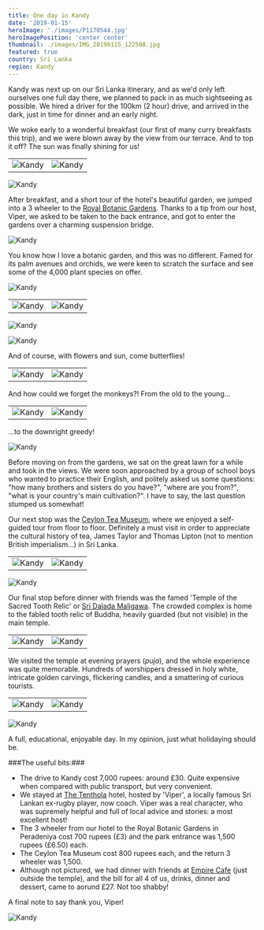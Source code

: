 ```yaml
---
title: One day in Kandy
date: '2019-01-15'
heroImage: './images/P1170544.jpg'
heroImagePosition: 'center center'
thumbnail: ./images/IMG_20190115_122508.jpg
featured: true
country: Sri Lanka
region: Kandy
---
```


Kandy was next up on our Sri Lanka itinerary, and as we'd only left ourselves one full day there, we planned to pack in as much sightseeing as possible.
We hired a driver for the 100km (2 hour) drive, and arrived in the dark, just in time for dinner and an early night.

We woke early to a wonderful breakfast (our first of many curry breakfasts this trip), and we were blown away by the view from our terrace. And to top it off? The sun was finally shining for us!

|                                            |                                              |
| ------------------------------------------ | -------------------------------------------- |
| ![Kandy](./images/IMG_20190114_181309.jpg) | ![Kandy](./images/MVIMG_20190115_080408.jpg) |

![Kandy](./images/IMG_20190115_083422.jpg)

After breakfast, and a short tour of the hotel's beautiful garden, we jumped into a 3 wheeler to the [Royal Botanic Gardens](https://www.tripadvisor.co.uk/Attraction_Review-g1194819-d523519-Reviews-Royal_Botanical_Gardens-Peradeniya_Kandy_District_Central_Province.html). Thanks to a tip from our host, Viper, we asked to be taken to the back entrance, and got to enter the gardens over a charming suspension bridge.

![Kandy](./images/P1170396.jpg)

You know how I love a botanic garden, and this was no different. Famed for its palm avenues and orchids, we were keen to scratch the surface and see some of the 4,000 plant species on offer.

![Kandy](./images/P1170487.jpg)

|                                            |                                                                          |
| ------------------------------------------ | ------------------------------------------------------------------------ |
| ![Kandy](./images/IMG_20190115_122508.jpg) | ![Kandy](./images/00100dPORTRAIT_00100_BURST20190115123205922_COVER.jpg) |

![Kandy](./images/P1170419.jpg)

![Kandy](./images/DSC_0072.jpg)

And of course, with flowers and sun, come butterflies!

|                                 |                                 |
| ------------------------------- | ------------------------------- |
| ![Kandy](./images/P1170458.jpg) | ![Kandy](./images/DSC_9986.jpg) |

And how could we forget the monkeys?! From the old to the young...

|                                 |                                 |
| ------------------------------- | ------------------------------- |
| ![Kandy](./images/DSC_0022.jpg) | ![Kandy](./images/DSC_0052.jpg) |

...to the downright greedy!

![Kandy](./images/DSC_0041.jpg)

Before moving on from the gardens, we sat on the great lawn for a while and took in the views. We were soon approached by a group of school boys who wanted to practice their English, and politely asked us some questions: "how many brothers and sisters do you have?", "where are you from?", "what is your country's main cultivation?". I have to say, the last question stumped us somewhat!

Our next stop was the [Ceylon Tea Museum](https://www.ceylonteamuseum.com/), where we enjoyed a self-guided tour from floor to floor. Definitely a must visit in order to appreciate the cultural history of tea, James Taylor and Thomas Lipton (not to mention British imperialism...) in Sri Lanka.

|                                 |                                 |
| ------------------------------- | ------------------------------- |
| ![Kandy](./images/P1170529.jpg) | ![Kandy](./images/P1170534.jpg) |

![Kandy](./images/P1170530.jpg)

Our final stop before dinner with friends was the famed 'Temple of the Sacred Tooth Relic' or [Sri Dalada Maligawa](https://www.lonelyplanet.com/sri-lanka/the-hill-country/kandy/attractions/temple-of-the-sacred-tooth-relic/a/poi-sig/450797/357477). The crowded complex is home to the fabled tooth relic of Buddha, heavily guarded (but not visible) in the main temple.

|                                 |                                 |
| ------------------------------- | ------------------------------- |
| ![Kandy](./images/DSC_0095.jpg) | ![Kandy](./images/P1170544.jpg) |

We visited the temple at evening prayers (_puja_), and the whole experience was quite memorable. Hundreds of worshippers dressed in holy white, intricate golden carvings, flickering candles, and a smattering of curious tourists.

|                                            |                                              |
| ------------------------------------------ | -------------------------------------------- |
| ![Kandy](./images/IMG_20190115_175648.jpg) | ![Kandy](./images/MVIMG_20190115_183909.jpg) |

![Kandy](./images/DSC_0188.jpg)

A full, educational, enjoyable day. In my opinion, just what holidaying should be.

###The useful bits:###

- The drive to Kandy cost 7,000 rupees: around £30. Quite expensive when compared with public transport, but very convenient.
- We stayed at [The Tenthola](https://www.booking.com/hotel/lk/the-tenthola.en-gb.html) hotel, hosted by 'Viper', a locally famous Sri Lankan ex-rugby player, now coach. Viper was a real character, who was supremely helpful and full of local advice and stories: a most excellent host!
- The 3 wheeler from our hotel to the Royal Botanic Gardens in Peradeniya cost 700 rupees (£3) and the park entrance was 1,500 rupees (£6.50) each.
- The Ceylon Tea Museum cost 800 rupees each, and the return 3 wheeler was 1,500.
- Although not pictured, we had dinner with friends at [Empire Cafe](https://www.empirecafekandy.com/) (just outside the temple), and the bill for all 4 of us, drinks, dinner and dessert, came to aorund £27. Not too shabby!

A final note to say thank you, Viper!

![Kandy](./images/00100dPORTRAIT_00100_BURST20190116080822649_COVER.jpg)
